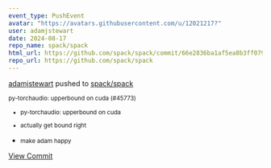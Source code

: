 ```yaml
---
event_type: PushEvent
avatar: "https://avatars.githubusercontent.com/u/12021217?"
user: adamjstewart
date: 2024-08-17
repo_name: spack/spack
html_url: https://github.com/spack/spack/commit/66e2836ba1af5ea8b3ff079eb7ef4334f1d0cd05
repo_url: https://github.com/spack/spack
---
```


<a href='https://github.com/adamjstewart' target='_blank'>adamjstewart</a> pushed to <a href='https://github.com/spack/spack' target='_blank'>spack/spack</a>

<small>py-torchaudio: upperbound on cuda (#45773)

* py-torchaudio: upperbound on cuda

* actually get bound right

* make adam happy</small>

<a href='https://github.com/spack/spack/commit/66e2836ba1af5ea8b3ff079eb7ef4334f1d0cd05' target='_blank'>View Commit</a>